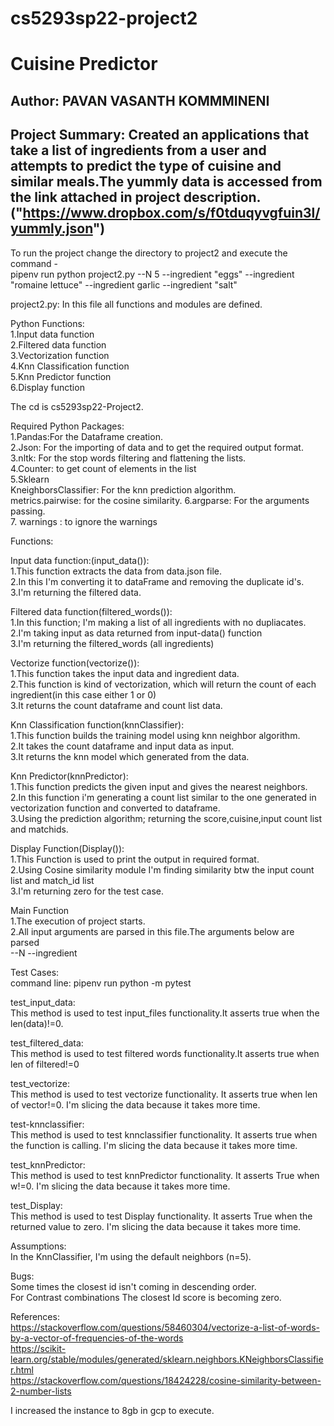 # cs5293sp22-project2  

# Cuisine Predictor    

## Author: PAVAN VASANTH KOMMMINENI   

## Project Summary: Created an  applications that take a list of ingredients from a user and attempts to predict the type of cuisine and similar meals.The yummly data is accessed from the link attached in project description.("https://www.dropbox.com/s/f0tduqyvgfuin3l/yummly.json")

To run the project change the directory to project2 and execute the command -  
pipenv run python project2.py --N 5 --ingredient "eggs"  --ingredient "romaine lettuce"   --ingredient garlic --ingredient "salt"  

project2.py: In this file all functions and modules are defined.  

Python Functions:  
1.Input data function  
2.Filtered data function  
3.Vectorization function  
4.Knn Classification function  
5.Knn Predictor function  
6.Display function  

The cd is cs5293sp22-Project2.  

Required Python Packages:  
1.Pandas:For the Dataframe creation.  
2.Json: For the importing of data and to get the required output format.  
3.nltk: For the stop words filtering and flattening the lists.  
4.Counter: to get count of elements in the list  
5.Sklearn  
  KneighborsClassifier: For the knn prediction algorithm.  
  metrics.pairwise: for the cosine similarity. 
6.argparse: For the arguments passing.  
7. warnings : to ignore the warnings

Functions:  

Input data function:(input_data()):  
1.This function extracts the data from data.json file.  
2.In this I'm converting it to dataFrame and removing the duplicate id's.  
3.I'm returning the filtered data.  

Filtered data function(filtered_words()):  
1.In this function; I'm making a list of all ingredients with no dupliacates.  
2.I'm taking input as data returned from input-data() function   
3.I'm returning the filtered_words (all ingredients)  

Vectorize function(vectorize()):  
1.This function takes the input data and ingredient data.  
2.This function is kind of vectorization, which will return the count of each ingredient(in this case either 1 or 0)  
3.It returns the count dataframe and count list data.  

Knn Classification function(knnClassifier):  
1.This function builds the training model using knn neighbor algorithm.  
2.It takes the count dataframe and input data as input.  
3.It returns the knn model which generated from the data.  

Knn Predictor(knnPredictor):  
1.This function predicts the given input and gives the nearest neighbors.  
2.In this function i'm generating a count list similar to the one generated in vectorization function and converted to dataframe.  
3.Using the prediction algorithm; returning the score,cuisine,input count list and matchids.  

Display Function(Display()):  
1.This Function is used to print the output in required format.  
2.Using Cosine similarity module I'm finding similarity btw the input count list and match_id list  
3.I'm returning zero for the test case.  

Main Function  
1.The execution of project starts.  
2.All input arguments are parsed in this file.The arguments below are parsed  
--N --ingredient  

Test Cases:  
command line: pipenv run python -m pytest  

test_input_data:  
This method is used to test input_files functionality.It asserts true when the len(data)!=0.  

test_filtered_data:  
This method is used to test filtered words functionality.It asserts true when len of filtered!=0  

test_vectorize:  
This method is used to test vectorize functionality. It asserts true when len of vector!=0. I'm slicing the data because it takes more time.

test-knnclassifier:  
This method is used to test knnclassifier functionality. It asserts true when the function is calling. I'm slicing the data because it takes more time.

test_knnPredictor:  
This method is used to test knnPredictor functionality. It asserts True when w!=0. I'm slicing the data because it takes more time.

test_Display:  
This method is used to test Display functionality. It asserts True when the returned value to zero. I'm slicing the data because it takes more time. 

Assumptions:  
In the KnnClassifier, I'm using the default neighbors (n=5). 

Bugs:  
Some times the closest id isn't coming in descending order.  
For Contrast combinations The closest Id score is becoming zero.

References:  
https://stackoverflow.com/questions/58460304/vectorize-a-list-of-words-by-a-vector-of-frequencies-of-the-words   
https://scikit-learn.org/stable/modules/generated/sklearn.neighbors.KNeighborsClassifier.html  
https://stackoverflow.com/questions/18424228/cosine-similarity-between-2-number-lists  

I increased the instance to 8gb in gcp to execute.  

